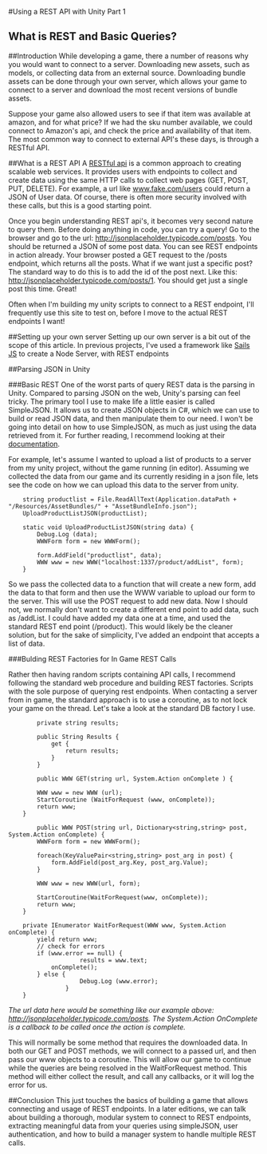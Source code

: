 #Using a REST API with Unity  Part 1
## What is REST and Basic Queries?

##Introduction
While developing a game, there a number of reasons why you would want to connect to a server. Downloading new assets, such as models, or collecting data from an external source. Downloading bundle assets can be done through your own server, which allows your game to connect to a server and download the most recent versions of bundle assets. 

Suppose your game also allowed users to see if that item was available at amazon, and for what price? If we had the sku number available, we could connect to Amazon's api, and check the price and availability of that item. The most common way to connect to external API's these days, is through a RESTful API.

##What is a REST API
A [RESTful api](http://en.wikipedia.org/wiki/Representational_state_transfer) is a common approach to creating scalable web services. It provides users with endpoints to collect and create data using the same HTTP calls to collect web pages (GET, POST, PUT, DELETE). For example, a url like www.fake.com/users could return a JSON of User data. Of course, there is often more security involved with these calls, but this is a good starting point. 

Once you begin understanding REST api's, it becomes very second nature to query them. Before doing anything in code, you can try a query! Go to the browser and go to the url: http://jsonplaceholder.typicode.com/posts. You should be returned a JSON of some post data. You can see REST endpoints in action already. Your browser posted a GET request to the /posts endpoint, which returns all the posts. What if we want just a specific post? The standard way to do this is to add the id of the post next. Like this: http://jsonplaceholder.typicode.com/posts/1. You should get just a single post this time. Great! 

Often when I'm building my unity scripts to connect to a REST endpoint, I'll frequently use this site to test on, before I move to the actual REST endpoints I want!

##Setting up your own server
Setting up our own server is a bit out of the scope of this article. In previous projects, I've used a framework like [Sails JS](http://sailsjs.org/#!/) to create a Node Server, with REST endpoints

##Parsing JSON in Unity

###Basic REST
One of the worst parts of query REST data is the parsing in Unity. Compared to parsing JSON on the web, Unity's parsing can feel tricky. The primary tool I use to make life a little easier is called SimpleJSON. It allows us to create JSON objects in C#, which we can use to build or read JSON data, and then manipulate them to our need. I won't be going into detail on how to use SimpleJSON, as much as just using the data retrieved from it. For further reading, I recommend looking at their [documentation](http://wiki.unity3d.com/index.php/SimpleJSON).

For example, let's assume I wanted to upload a list of products to a server from my unity project, without the game running (in editor). Assuming we collected the data from our game and its currently residing in a json file, lets see the code on how we can upload this data to the server from unity.

```
	string productlist = File.ReadAllText(Application.dataPath + "/Resources/AssetBundles/" + "AssetBundleInfo.json");
	UploadProductListJSON(productList);

	static void UploadProductListJSON(string data) {
		Debug.Log (data);
		WWWForm form = new WWWForm();

		form.AddField("productlist", data);
		WWW www = new WWW("localhost:1337/product/addList", form);
	}
```

So we pass the collected data to a function that will create a new form, add the data to that form and then use the WWW variable to upload our form to the server. This will use the POST request
to add new data. Now I should not, we normally don't want to create a different end point to add data, such as /addList. I could have added my data one at a time, and used the standard REST end point (/product). This would likely be the cleaner solution, but for the sake of simplicity, I've added an endpoint that accepts a list of data.

###Bulding REST Factories for In Game REST Calls

Rather then having random scripts containing API calls, I recommend following the standard web procedure and building REST factories. Scripts with the sole purpose of querying rest endpoints. When contacting a server from in game, the standard approach is to use a coroutine, as to not lock your game on the thread. Let's take a look at the standard DB factory I use.

```
		private string results;

		public String Results {
			get {
				return results;
			}
		}

		public WWW GET(string url, System.Action onComplete ) {

        WWW www = new WWW (url);
        StartCoroutine (WaitForRequest (www, onComplete));
        return www;
    }

		public WWW POST(string url, Dictionary<string,string> post, System.Action onComplete) {
        WWWForm form = new WWWForm();

        foreach(KeyValuePair<string,string> post_arg in post) {
            form.AddField(post_arg.Key, post_arg.Value);
        }

        WWW www = new WWW(url, form);

        StartCoroutine(WaitForRequest(www, onComplete));
        return www;
    }

    private IEnumerator WaitForRequest(WWW www, System.Action onComplete) {
        yield return www;
        // check for errors
        if (www.error == null) {
					results = www.text;
            onComplete();
        } else {
					Debug.Log (www.error);
				}
    }
```

*The url data here would be something like our example above: http://jsonplaceholder.typicode.com/posts. The System.Action OnComplete is a callback to be called once the action is complete.*

This will normally be some method that requires the downloaded data. In both our GET and POST methods, we will connect to a passed url, and then pass our www objects to a coroutine. This will allow our game to continue while the queries are being resolved in the WaitForRequest method. This method will either collect the result, and call any callbacks, or it will log the error for us.

##Conclusion
This just touches the basics of building a game that allows connecting and usage of REST endpoints. In a later editions, we can talk about building a thorough, modular system to connect to REST endpoints, extracting meaningful data from your queries using simpleJSON, user authentication, and how to build a manager system to handle multiple REST calls.
